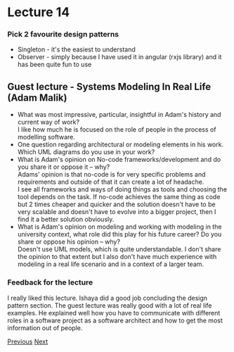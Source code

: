 # Lecture 14

### Pick 2 favourite design patterns
* Singleton - it's the easiest to understand
* Observer - simply because I have used it in angular (rxjs library) and it has been quite fun to use
## Guest lecture - Systems Modeling In Real Life (Adam Malik)
* What was most impressive, particular, insightful in Adam's history and
current way of work?  
I like how much he is focused on the role of people in the process of modelling software. 
* One question regarding architectural or modeling elements in his work.  
Which UML diagrams do you use in your work?
* What is Adam's opinion on No-code frameworks/development and do you share it or oppose it – why?  
Adams' opinion is that no-code is for very specific problems and requirements and outside of that it can create a lot of headache.  
I see all frameworks and ways of doing things as tools and choosing the tool depends on the task. If no-code achieves the same thing as code but 2 times cheaper and quicker and the solution doesn't have to be very scalable and doesn't have to evolve into a bigger project, then I find it a better solution obviously.
* What is Adam's opinion on modeling and working with modeling in the university context, what role did this play for his future career? Do you share or oppose his opinion – why?  
Doesn't use UML models, which is quite understandable. I don't share the opinion to that extent but I also don't have much experience with modeling in a real life scenario and in a context of a larger team.
### Feedback for the lecture
I really liked this lecture. Ishaya did a good job concluding the design pattern section. The guest lecture was really good with a lot of real life examples. He explained well how you have to communicate with different roles in a software project as a software architect and how to get the most information out of people. 

[Previous](../Reflections/lecture13.md) [Next](../Reflections/lecture15.md)